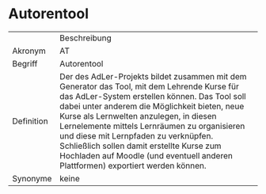 # Autorentool




<table>
    <tr>
        <td></td>
        <td>Beschreibung</td>
    </tr>
    <tr>
        <td>Akronym</td>
        <td>AT</td>
    </tr>
    <tr>
        <td>Begriff</td>
        <td>Autorentool</td>
    </tr>
    <tr>
        <td>Definition</td>
        <td>Der <a href="Betrachtungsgegenstand-GE.md"></a> <a href="Autorentool-BG.md"></a> 
            des AdLer-Projekts bildet zusammen mit dem Generator das Tool, 
            mit dem Lehrende Kurse für das AdLer-System erstellen können. 
            Das Tool soll dabei unter anderem die Möglichkeit bieten, neue Kurse als Lernwelten anzulegen, 
            in diesen Lernelemente mittels Lernräumen zu organisieren und diese mit Lernpfaden zu verknüpfen. 
            Schließlich sollen damit erstellte Kurse zum Hochladen auf Moodle (und eventuell anderen Plattformen)
            exportiert werden können.
        </td>
    </tr>
   <tr>
        <td>Synonyme</td>
        <td>keine</td>
    </tr>
</table>
